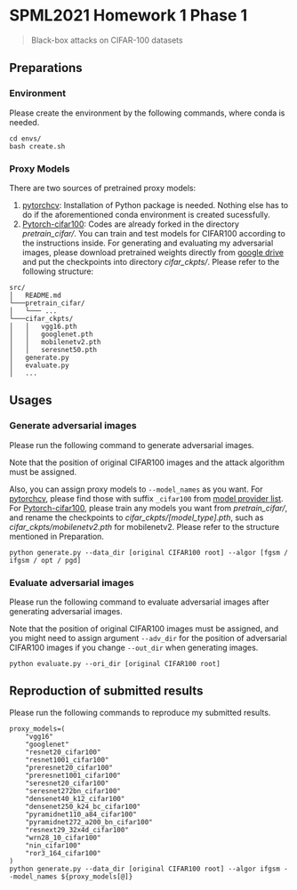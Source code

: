 # SPML2021 Homework 1 Phase 1

> Black-box attacks on CIFAR-100 datasets

## Preparations

### Environment

Please create the environment by the following commands, where conda is needed.

```
cd envs/
bash create.sh
```

### Proxy Models

There are two sources of pretrained proxy models:

1. [pytorchcv](https://github.com/osmr/imgclsmob/tree/master/pytorch): Installation of Python package is needed. Nothing else has to do if the aforementioned conda environment is created sucessfully.
2. [Pytorch-cifar100](https://github.com/weiaicunzai/pytorch-cifar100): Codes are already forked in the directory *pretrain_cifar/*. You can train and test models for CIFAR100 according to the instructions inside. For generating and evaluating my adversarial images, please download pretrained weights directly from [google drive](https://drive.google.com/file/d/1MOJce8uvf-eTTzVzEW49tmsM_u4ODxJb/view?usp=sharing) and put the checkpoints into directory *cifar_ckpts/*. Please refer to the following structure:
```
src/
│   README.md
└───pretrain_cifar/
│   └─── ...
└───cifar_ckpts/
│   │   vgg16.pth
│   │   googlenet.pth
│   │   mobilenetv2.pth
│   │   seresnet50.pth
│   generate.py
│   evaluate.py
│   ...
```

## Usages

### Generate adversarial images

Please run the following command to generate adversarial images. 

Note that the position of original CIFAR100 images and the attack algorithm must be assigned.

Also, you can assign proxy models to `--model_names` as you want. For [pytorchcv](https://github.com/osmr/imgclsmob/tree/master/pytorch), please find those with suffix `_cifar100` from [model provider list](https://github.com/osmr/imgclsmob/blob/master/pytorch/pytorchcv/model_provider.py). For [Pytorch-cifar100](https://github.com/weiaicunzai/pytorch-cifar100), please train any models you want from *pretrain_cifar/*, and rename the checkpoints to *cifar_ckpts/[model_type].pth*, such as *cifar_ckpts/mobilenetv2.pth* for mobilenetv2. Please refer to the structure mentioned in Preparation.

```
python generate.py --data_dir [original CIFAR100 root] --algor [fgsm / ifgsm / opt / pgd]
```

### Evaluate adversarial images

Please run the following command to evaluate adversarial images after generating adversarial images.

Note that the position of original CIFAR100 images must be assigned, and you might need to assign argument `--adv_dir` for the position of adversarial CIFAR100 images if you change `--out_dir` when generating images.

```
python evaluate.py --ori_dir [original CIFAR100 root]
```

## Reproduction of submitted results

Please run the following commands to reproduce my submitted results.

```
proxy_models=(
    "vgg16"
    "googlenet"
    "resnet20_cifar100"
    "resnet1001_cifar100"
    "preresnet20_cifar100"
    "preresnet1001_cifar100"
    "seresnet20_cifar100"
    "seresnet272bn_cifar100"
    "densenet40_k12_cifar100"
    "densenet250_k24_bc_cifar100"
    "pyramidnet110_a84_cifar100"
    "pyramidnet272_a200_bn_cifar100"
    "resnext29_32x4d_cifar100"
    "wrn28_10_cifar100"
    "nin_cifar100"
    "ror3_164_cifar100"
)
python generate.py --data_dir [original CIFAR100 root] --algor ifgsm --model_names ${proxy_models[@]}
```


